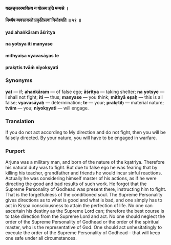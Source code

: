 #### यदहङ्कारमाश्रित्य न योत्स्य इति मन्यसे ।
#### मिथ्यैष व्यवसायस्ते प्रकृतिस्त्वां नियोक्ष्यति ॥ ५९ ॥

#### yad ahaṅkāram āśritya
#### na yotsya iti manyase
#### mithyaiṣa vyavasāyas te
#### prakṛtis tvāṁ niyokṣyati

### Synonyms

**yat** — if; **ahaṅkāram** — of false ego; **āśritya** — taking shelter; **na** **yotsye** — I shall not fight; **iti** — thus; **manyase** — you think; **mithyā** **eṣaḥ** — this is all false; **vyavasāyaḥ** — determination; **te** — your; **prakṛtiḥ** — material nature; **tvām** — you; **niyokṣyati** — will engage.

### Translation

If you do not act according to My direction and do not fight, then you will be falsely directed. By your nature, you will have to be engaged in warfare.

### Purport

Arjuna was a military man, and born of the nature of the kṣatriya. Therefore his natural duty was to fight. But due to false ego he was fearing that by killing his teacher, grandfather and friends he would incur sinful reactions. Actually he was considering himself master of his actions, as if he were directing the good and bad results of such work. He forgot that the Supreme Personality of Godhead was present there, instructing him to fight. That is the forgetfulness of the conditioned soul. The Supreme Personality gives directions as to what is good and what is bad, and one simply has to act in Kṛṣṇa consciousness to attain the perfection of life. No one can ascertain his destiny as the Supreme Lord can; therefore the best course is to take direction from the Supreme Lord and act. No one should neglect the order of the Supreme Personality of Godhead or the order of the spiritual master, who is the representative of God. One should act unhesitatingly to execute the order of the Supreme Personality of Godhead – that will keep one safe under all circumstances.